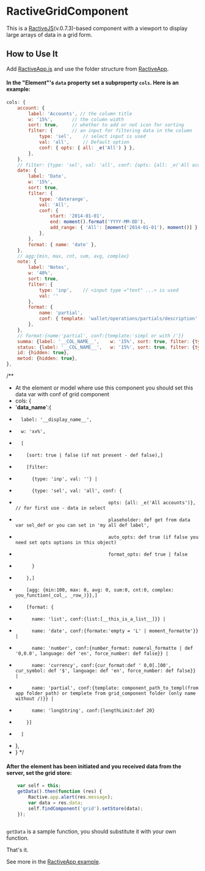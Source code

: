 # RactiveGridComponent
This is a [RactiveJS](http://www.ractivejs.org)(v.0.7.3)-based component with a viewport to display large arrays of data in a grid form. 

## How to Use It
Add [RactiveApp.js](https://github.com/esbhome/RactiveApp.js) and use the folder structure from [RactiveApp](https://github.com/esbhome/RactiveApp).

#### In the "Element"'s `data` property set a subproperty `cols`. Here is an example:
```javascript
cols: {
    account: { 
        label: 'Accounts', // the column title
        w: '15%',       // the column width
        sort: true,     // whether to add or not icon for sorting
        filter: {       // an input for filtering data in the column
            type: 'sel',    // select input is used
            val: 'all',     // Default option
            conf: { opts: { all: _e('All') } }, 
        },
    }, 
    // filter: {type: 'sel', val: 'all', conf: {opts: {all: _e('All accounts')}, plaseholder: 'def select', auto_opts: false}} or filter: {type: 'daterange', val: 'All', conf: {start: '2014-06-01', end: moment().format('YYYY-MM-DD'), add_range:{'All': [moment('2014-01-01'), moment()]}}
    date: { 
        label: 'Date',       
        w: '15%', 
        sort: true, 
        filter: { 
            type: 'daterange', 
            val: 'All', 
            conf: { 
                start: '2014-01-01', 
                end: moment().format('YYYY-MM-DD'), 
                add_range: { 'All': [moment('2014-01-01'), moment()] },
            },
        }, 
        format: { name: 'date' },
    }, 
    // agg:{min, max, cnt, sum, avg, complex}
    note: {
        label: 'Notes',
        w: '40%', 
        sort: true, 
        filter: {
            type: 'inp',    // <input type ="text" ...> is used
            val: ''
        }, 
        format: { 
            name: 'partial', 
            conf: { template: 'wallet/operations/partials/description' },
        },
    }, 
    // format:{name:'partial', conf:{template:'simpl or with /'}}
    summa: {label: '__COL_NAME__',    w: '15%', sort: true, filter: {type: 'inp', val: ''}, agg: {complex:this.agg_sum}, format: {name: 'currency'}},
    status: {label: '__COL_NAME__',   w: '15%', sort: true, filter: {type: 'sel', val: 'all', conf: {opts: {all: _e('All')}}}},
    id: {hidden: true},
    metod: {hidden: true},
},
```
/**
 * At the element or model where use this component you should set this data var with conf of grid component
 * cols: {
 *   '__data_name__':{
 *       label: '__display_name__',
 *       w: 'xx%',
 *       [
 *         [sort: true | false (if not present - def false),]
 *         [filter:
 *           {type: 'inp', val: ''} |
 *           {type: 'sel', val: 'all', conf: {
 *                                       opts: {all: _e('All accounts')}, // for first use - data in select
 *                                       plaseholder: def get from data var sel_def or you can set in 'my all def label',
 *                                       auto_opts: def true (if false you need set opts options in this object)
 *                                       format_opts: def true | false
 *           }
 *         },]
 *         [agg: {min:100, max: 0, avg: 0, sum:0, cnt:0, complex: you_function(_col_, _row_)}},]
 *         [format: {
 *           name: 'list', conf:{list:[__this_is_a_list__]}} |
 *           name: 'date', conf:{formate:'empty = 'L' | moment_formatte'}} |
 *           name: 'number', conf:{number_format: numeral_formatte | def '0,0.0', language: def 'en', force_number: def false}} |
 *           name: 'currency', conf:{cur_format:def ' 0,0[.]00', cur_symbol: def '$', language: def 'en', force_number: def false}} |
 *           name: 'partial', conf:{template: component_path_to_templ(from app folder path) or templete from grid_component folder (only name without /)}} |
 *           name: 'longString', conf:{lengthLimit:def 20}
 *         }]
 *       ]
 *    },
 * }
 */
 
 #### After the element has been initiated and you received data from the server, set the grid store:
```javascript
    var self = this;
    getData().then(function (res) {
        Ractive.app.alert(res.message);
        var data = res.data;
        self.findComponent('grid').setStore(data);
    });
    
```
`getData` is a sample function, you should substitute it with your own function.

That's it.

See more in the [RactiveApp example](https://github.com/esbhome/RactiveApp).
 
